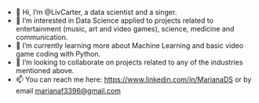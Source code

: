 - 👋 Hi, I’m @LivCarter, a data scientist and a singer.
- 👀 I’m interested in Data Science applied to projects related to entertainment (music, art and video games), science, medicine and communication.
- 🌱 I’m currently learning more about Machine Learning and basic video game coding with Python.
- 💞️ I’m looking to collaborate on projects related to any of the industries mentioned above. 
- 📫 You can reach me here:  https://www.linkedin.com/in/MarianaDS or by email marianaf3396@gmail.com
<!---

--->
